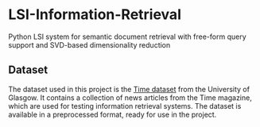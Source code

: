 # LSI-Information-Retrieval
Python LSI system for semantic document retrieval with free-form query support and SVD-based dimensionality reduction

## Dataset 
The dataset used in this project is the [Time dataset](http://ir.dcs.gla.ac.uk/resources/test_collections/time/) from the University of Glasgow. It contains a collection of news articles from the Time magazine, which are used for testing information retrieval systems. The dataset is available in a preprocessed format, ready for use in the project.
